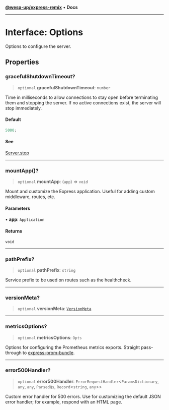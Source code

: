 [**@wesp-up/express-remix**](../README.md) • **Docs**

---

# Interface: Options

Options to configure the server.

## Properties

### gracefulShutdownTimeout?

> `optional` **gracefulShutdownTimeout**: `number`

Time in milliseconds to allow connections to stay open before
terminating them and stopping the server. If no active connections
exist, the server will stop immediately.

#### Default

```ts
5000;
```

#### See

[Server.stop](../classes/Server.md#stop)

---

### mountApp()?

> `optional` **mountApp**: (`app`) => `void`

Mount and customize the Express application. Useful for adding custom
middleware, routes, etc.

#### Parameters

• **app**: `Application`

#### Returns

`void`

---

### pathPrefix?

> `optional` **pathPrefix**: `string`

Service prefix to be used on routes such as the healthcheck.

---

### versionMeta?

> `optional` **versionMeta**: [`VersionMeta`](VersionMeta.md)

---

### metricsOptions?

> `optional` **metricsOptions**: `Opts`

Options for configuring the Prometheus metrics exports. Straight
pass-through to
[express-prom-bundle](https://www.npmjs.com/package/express-prom-bundle).

---

### error500Handler?

> `optional` **error500Handler**: `ErrorRequestHandler`\<`ParamsDictionary`, `any`, `any`, `ParsedQs`, `Record`\<`string`, `any`\>\>

Custom error handler for 500 errors. Use for customizing the default
JSON error handler; for example, respond with an HTML page.
